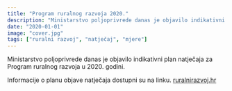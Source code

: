 ```yaml
---
title: "Program ruralnog razvoja 2020."
description: "Ministarstvo poljoprivrede danas je objavilo indikativni plan natječaja za Program ruralnog razvoja u 2020. godini."
date: "2020-01-01"
image: "cover.jpg"
tags: ["ruralni razvoj", "natječaj", "mjere"]
---
```

Ministarstvo poljoprivrede danas je objavilo indikativni plan natječaja za Program ruralnog razvoja u 2020. godini.

Informacije o planu objave natječaja dostupni su na linku. [ruralnirazvoj.hr](https://ruralnirazvoj.hr/indikativni-plan-objave-natjecaja-2020/?fbclid=IwAR3GvBxYCbwngIz0U-FqQ2FLluKifrsZ_xYibK5DqnD41VvJDr7-9q7t7zA)